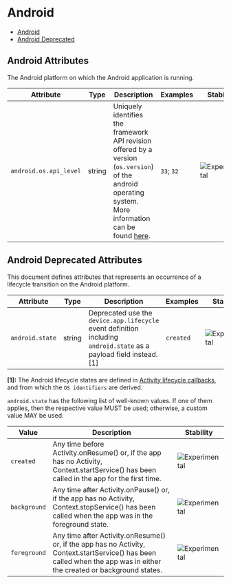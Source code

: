 <!--- Hugo front matter used to generate the website version of this page:
--->

<!-- NOTE: THIS FILE IS AUTOGENERATED. DO NOT EDIT BY HAND. -->
<!-- see templates/registry/markdown/attribute_namespace.md.j2 -->

# Android

- [Android](#android-attributes)
- [Android Deprecated](#android-deprecated-attributes)

## Android Attributes

The Android platform on which the Android application is running.

| Attribute              | Type   | Description                                                                                                                                                                                                                               | Examples   | Stability                                                        |
| ---------------------- | ------ | ----------------------------------------------------------------------------------------------------------------------------------------------------------------------------------------------------------------------------------------- | ---------- | ---------------------------------------------------------------- |
| `android.os.api_level` | string | Uniquely identifies the framework API revision offered by a version (`os.version`) of the android operating system. More information can be found [here](https://developer.android.com/guide/topics/manifest/uses-sdk-element#ApiLevels). | `33`; `32` | ![Experimental](https://img.shields.io/badge/-experimental-blue) |

## Android Deprecated Attributes

This document defines attributes that represents an occurrence of a lifecycle transition on the Android platform.

| Attribute       | Type   | Description                                                                                                          | Examples  | Stability                                                        |
| --------------- | ------ | -------------------------------------------------------------------------------------------------------------------- | --------- | ---------------------------------------------------------------- |
| `android.state` | string | Deprecated use the `device.app.lifecycle` event definition including `android.state` as a payload field instead. [1] | `created` | ![Experimental](https://img.shields.io/badge/-experimental-blue) |

**[1]:** The Android lifecycle states are defined in [Activity lifecycle callbacks](https://developer.android.com/guide/components/activities/activity-lifecycle#lc), and from which the `OS identifiers` are derived.

`android.state` has the following list of well-known values. If one of them applies, then the respective value MUST be used; otherwise, a custom value MAY be used.

| Value        | Description                                                                                                                                                            | Stability                                                        |
| ------------ | ---------------------------------------------------------------------------------------------------------------------------------------------------------------------- | ---------------------------------------------------------------- |
| `created`    | Any time before Activity.onResume() or, if the app has no Activity, Context.startService() has been called in the app for the first time.                              | ![Experimental](https://img.shields.io/badge/-experimental-blue) |
| `background` | Any time after Activity.onPause() or, if the app has no Activity, Context.stopService() has been called when the app was in the foreground state.                      | ![Experimental](https://img.shields.io/badge/-experimental-blue) |
| `foreground` | Any time after Activity.onResume() or, if the app has no Activity, Context.startService() has been called when the app was in either the created or background states. | ![Experimental](https://img.shields.io/badge/-experimental-blue) |
